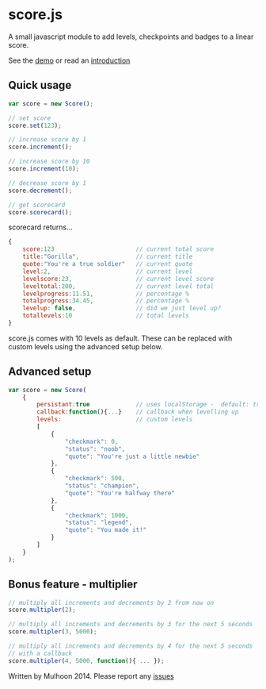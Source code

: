 # score.js

A small javascript module to add levels, checkpoints and badges to a linear score. 

See the [demo](http://mulhoon.github.io/score.js/) or read an [introduction](https://medium.com/@mulhoon/easy-gamification-in-javascript-with-levelup-js-8ff3b67e7706)

## Quick usage
```javascript
var score = new Score();

// set score
score.set(123);

// increase score by 1
score.increment();

// increase score by 10
score.increment(10);

// decrease score by 1
score.decrement();

// get scorecard
score.scorecard();
```
scorecard returns...
```javascript
{
	score:123						// current total score
	title:"Gorilla",				// current title
	quote:"You're a true soldier"	// current quote
	level:2,						// current level
	levelscore:23,					// current level score
	leveltotal:200,					// current level total
	levelprogress:11.51, 			// percentage %
	totalprogress:34.45, 			// percentage %
	levelup: false,					// did we just level up?
	totallevels:10 					// total levels
}
```
score.js comes with 10 levels as default. These can be replaced with custom levels using the advanced setup below.

## Advanced setup


```javascript
var score = new Score(
	{
		persistant:true				// uses localStorage -  default: true
		callback:function(){...}	// callback when levelling up
		levels: 					// custom levels
		[							
			{
				"checkmark": 0,
				"status": "noob",
				"quote": "You're just a little newbie"
			}, 
			{
				"checkmark": 500,
				"status": "champion",
				"quote": "You're halfway there"
			}, 
			{
				"checkmark": 1000,
				"status": "legend",
				"quote": "You made it!"
			}
		]
	}
);
```

## Bonus feature - multiplier

```javascript
// multiply all increments and decrements by 2 from now on
score.multipler(2);

// multiply all increments and decrements by 3 for the next 5 seconds
score.multipler(3, 5000);

// multiply all increments and decrements by 4 for the next 5 seconds 
// with a callback
score.multipler(4, 5000, function(){ ... });
```

Written by Mulhoon 2014.
Please report any [issues](https://github.com/mulhoon/score.js/issues)